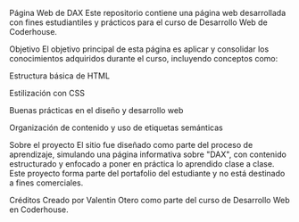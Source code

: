 Página Web de DAX
Este repositorio contiene una página web desarrollada con fines estudiantiles y prácticos para el curso de Desarrollo Web de Coderhouse.

Objetivo
El objetivo principal de esta página es aplicar y consolidar los conocimientos adquiridos durante el curso, incluyendo conceptos como:

Estructura básica de HTML

Estilización con CSS

Buenas prácticas en el diseño y desarrollo web

Organización de contenido y uso de etiquetas semánticas

Sobre el proyecto
El sitio fue diseñado como parte del proceso de aprendizaje, simulando una página informativa sobre "DAX", con contenido estructurado y enfocado a poner en práctica lo aprendido clase a clase.
Este proyecto forma parte del portafolio del estudiante y no está destinado a fines comerciales.

Créditos
Creado por Valentin Otero como parte del curso de Desarrollo Web en Coderhouse.

